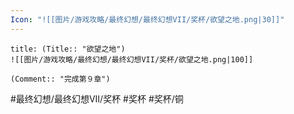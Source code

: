 ```yaml
---
Icon: "![[图片/游戏攻略/最终幻想/最终幻想VII/奖杯/欲望之地.png|30]]"
---
```

```ad-common-bronze-trophy
title: (Title:: "欲望之地")
![[图片/游戏攻略/最终幻想/最终幻想VII/奖杯/欲望之地.png|100]]

(Comment:: "完成第９章")
```

#最终幻想/最终幻想VII/奖杯 #奖杯 #奖杯/铜
